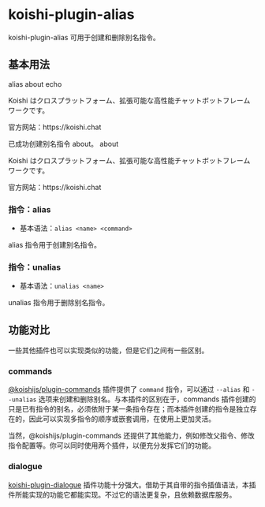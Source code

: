 # koishi-plugin-alias

koishi-plugin-alias 可用于创建和删除别名指令。

## 基本用法

<chat-panel>
<chat-message nickname="Alice">
  <p>alias about echo</p>
  <p>Koishi はクロスプラットフォーム、拡張可能な高性能チャットボットフレームワークです。</p>
  <p>官方网站：https://koishi.chat</p>
</chat-message>
<chat-message nickname="Koishi">已成功创建别名指令 about。</chat-message>
<chat-message nickname="Alice">about</chat-message>
<chat-message nickname="Koishi">
  <p>Koishi はクロスプラットフォーム、拡張可能な高性能チャットボットフレームワークです。</p>
  <p>官方网站：https://koishi.chat</p>
</chat-message>
</chat-panel>

### 指令：alias

- 基本语法：`alias <name> <command>`

alias 指令用于创建别名指令。

### 指令：unalias

- 基本语法：`unalias <name>`

unalias 指令用于删除别名指令。

## 功能对比

一些其他插件也可以实现类似的功能，但是它们之间有一些区别。

### commands

[@koishijs/plugin-commands](https://koishi.chat/zh-CN/plugins/console/commands.html) 插件提供了 `command` 指令，可以通过 `--alias` 和 `--unalias` 选项来创建和删除别名。与本插件的区别在于，commands 插件创建的只是已有指令的别名，必须依附于某一条指令存在；而本插件创建的指令是独立存在的，因此可以实现多指令的顺序或嵌套调用，在使用上更加灵活。

当然，@koishijs/plugin-commands 还提供了其他能力，例如修改父指令、修改指令配置等。你可以同时使用两个插件，以便充分发挥它们的功能。

### dialogue

[koishi-plugin-dialogue](https://dialogue.koishi.chat/zh-CN/) 插件功能十分强大。借助于其自带的指令插值语法，本插件所能实现的功能它都能实现。不过它的语法更复杂，且依赖数据库服务。
